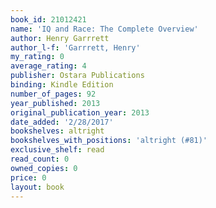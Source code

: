 ```yaml
---
book_id: 21012421
name: 'IQ and Race: The Complete Overview'
author: Henry Garrrett
author_l-f: 'Garrrett, Henry'
my_rating: 0
average_rating: 4
publisher: Ostara Publications
binding: Kindle Edition
number_of_pages: 92
year_published: 2013
original_publication_year: 2013
date_added: '2/28/2017'
bookshelves: altright
bookshelves_with_positions: 'altright (#81)'
exclusive_shelf: read
read_count: 0
owned_copies: 0
price: 0
layout: book
---
```

